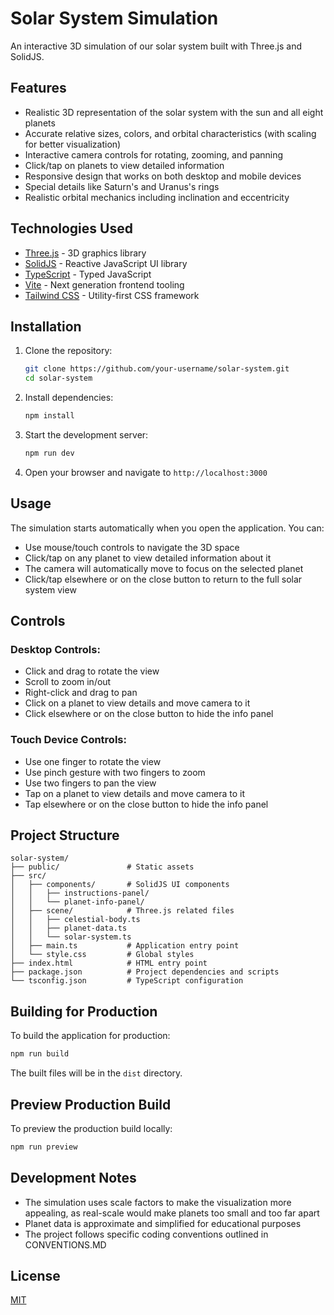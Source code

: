 # Solar System Simulation

An interactive 3D simulation of our solar system built with Three.js and SolidJS.

## Features

- Realistic 3D representation of the solar system with the sun and all eight planets
- Accurate relative sizes, colors, and orbital characteristics (with scaling for better visualization)
- Interactive camera controls for rotating, zooming, and panning
- Click/tap on planets to view detailed information
- Responsive design that works on both desktop and mobile devices
- Special details like Saturn's and Uranus's rings
- Realistic orbital mechanics including inclination and eccentricity

## Technologies Used

- [Three.js](https://threejs.org/) - 3D graphics library
- [SolidJS](https://www.solidjs.com/) - Reactive JavaScript UI library
- [TypeScript](https://www.typescriptlang.org/) - Typed JavaScript
- [Vite](https://vitejs.dev/) - Next generation frontend tooling
- [Tailwind CSS](https://tailwindcss.com/) - Utility-first CSS framework

## Installation

1. Clone the repository:

   ```bash
   git clone https://github.com/your-username/solar-system.git
   cd solar-system
   ```

2. Install dependencies:

   ```bash
   npm install
   ```

3. Start the development server:

   ```bash
   npm run dev
   ```

4. Open your browser and navigate to `http://localhost:3000`

## Usage

The simulation starts automatically when you open the application. You can:

- Use mouse/touch controls to navigate the 3D space
- Click/tap on any planet to view detailed information about it
- The camera will automatically move to focus on the selected planet
- Click/tap elsewhere or on the close button to return to the full solar system view

## Controls

### Desktop Controls:

- Click and drag to rotate the view
- Scroll to zoom in/out
- Right-click and drag to pan
- Click on a planet to view details and move camera to it
- Click elsewhere or on the close button to hide the info panel

### Touch Device Controls:

- Use one finger to rotate the view
- Use pinch gesture with two fingers to zoom
- Use two fingers to pan the view
- Tap on a planet to view details and move camera to it
- Tap elsewhere or on the close button to hide the info panel

## Project Structure

```
solar-system/
├── public/               # Static assets
├── src/
│   ├── components/       # SolidJS UI components
│   │   ├── instructions-panel/
│   │   └── planet-info-panel/
│   ├── scene/            # Three.js related files
│   │   ├── celestial-body.ts
│   │   ├── planet-data.ts
│   │   └── solar-system.ts
│   ├── main.ts           # Application entry point
│   └── style.css         # Global styles
├── index.html            # HTML entry point
├── package.json          # Project dependencies and scripts
└── tsconfig.json         # TypeScript configuration
```

## Building for Production

To build the application for production:

```bash
npm run build
```

The built files will be in the `dist` directory.

## Preview Production Build

To preview the production build locally:

```bash
npm run preview
```

## Development Notes

- The simulation uses scale factors to make the visualization more appealing, as real-scale would make planets too small and too far apart
- Planet data is approximate and simplified for educational purposes
- The project follows specific coding conventions outlined in CONVENTIONS.MD

## License

[MIT](LICENSE)
